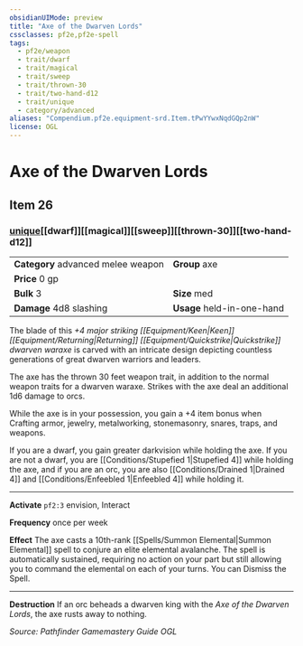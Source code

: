 ```yaml
---
obsidianUIMode: preview
title: "Axe of the Dwarven Lords"
cssclasses: pf2e,pf2e-spell
tags:
  - pf2e/weapon
  - trait/dwarf
  - trait/magical
  - trait/sweep
  - trait/thrown-30
  - trait/two-hand-d12
  - trait/unique
  - category/advanced
aliases: "Compendium.pf2e.equipment-srd.Item.tPwYYwxNqdGQp2nW"
license: OGL
---
```

# Axe of the Dwarven Lords
## Item 26
### [unique](unique "Unique Rarity Trait")[[dwarf]][[magical]][[sweep]][[thrown-30]][[two-hand-d12]]

|  |  |
| -- | -- |
| **Category** advanced melee weapon | **Group** axe |
| **Price** 0 gp |  |
| **Bulk** 3 | **Size** med |
| **Damage** 4d8 slashing  | **Usage** held-in-one-hand |



The blade of this _+4 major striking [[Equipment/Keen|Keen]] [[Equipment/Returning|Returning]] [[Equipment/Quickstrike|Quickstrike]] dwarven waraxe_ is carved with an intricate design depicting countless generations of great dwarven warriors and leaders.

The axe has the thrown 30 feet weapon trait, in addition to the normal weapon traits for a dwarven waraxe. Strikes with the axe deal an additional 1d6 damage to orcs.

While the axe is in your possession, you gain a +4 item bonus when Crafting armor, jewelry, metalworking, stonemasonry, snares, traps, and weapons.

If you are a dwarf, you gain greater darkvision while holding the axe. If you are not a dwarf, you are [[Conditions/Stupefied 1|Stupefied 4]] while holding the axe, and if you are an orc, you are also [[Conditions/Drained 1|Drained 4]] and [[Conditions/Enfeebled 1|Enfeebled 4]] while holding it.

* * *

**Activate** `pf2:3` envision, Interact

**Frequency** once per week

**Effect** The axe casts a 10th-rank [[Spells/Summon Elemental|Summon Elemental]] spell to conjure an elite elemental avalanche. The spell is automatically sustained, requiring no action on your part but still allowing you to command the elemental on each of your turns. You can Dismiss the Spell.

* * *

**Destruction** If an orc beheads a dwarven king with the _Axe of the Dwarven Lords_, the axe rusts away to nothing.

*Source: Pathfinder Gamemastery Guide*
*OGL*